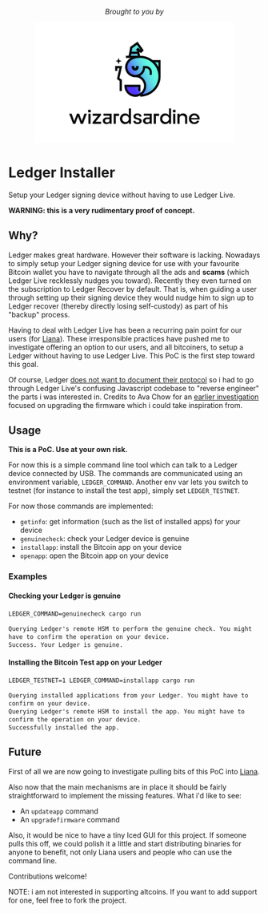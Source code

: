 <div align="center">

*Brought to you by*

  <a href="https://wizardsardine.com" target="_blank">
    <img src="ws_logo.png" width="400px" />
  </a>

</div>

# Ledger Installer

Setup your Ledger signing device without having to use Ledger Live.

**WARNING: this is a very rudimentary proof of concept.**

## Why?

Ledger makes great hardware. However their software is lacking. Nowadays to simply setup your Ledger
signing device for use with your favourite Bitcoin wallet you have to navigate through all the ads
and **scams** (which Ledger Live recklessly nudges you toward).  Recently they even turned on the
subscription to Ledger Recover by default. That is, when guiding a user through setting up their
signing device they would nudge him to sign up to Ledger recover (thereby directly losing
self-custody) as part of his "backup" process.

Having to deal with Ledger Live has been a recurring pain point for our users (for
[Liana](https://github.com/wizardsardine/liana)). These irresponsible practices have pushed me to
investigate offering an option to our users, and all bitcoiners, to setup a Ledger without having to
use Ledger Live. This PoC is the first step toward this goal.

Of course, Ledger [does not want to document their
protocol](https://x.com/achow101/status/1773333790389055848) so i had to go through Ledger Live's
confusing Javascript codebase to "reverse engineer" the parts i was interested in. Credits to Ava
Chow for an [earlier
investigation](https://gist.github.com/achow101/3604bf50aa622b33ad2160cc77075a8c) focused on
upgrading the firmware which i could take inspiration from.

## Usage

**This is a PoC. Use at your own risk.**

For now this is a simple command line tool which can talk to a Ledger device connected by USB. The
commands are communicated using an environment variable, `LEDGER_COMMAND`. Another env var lets you
switch to testnet (for instance to install the test app), simply set `LEDGER_TESTNET`.

For now those commands are implemented:
- `getinfo`: get information (such as the list of installed apps) for your device
- `genuinecheck`: check your Ledger device is genuine
- `installapp`: install the Bitcoin app on your device
- `openapp`: open the Bitcoin app on your device

### Examples

#### Checking your Ledger is genuine

```
LEDGER_COMMAND=genuinecheck cargo run
```
```
Querying Ledger's remote HSM to perform the genuine check. You might have to confirm the operation on your device.
Success. Your Ledger is genuine.
```

#### Installing the Bitcoin Test app on your Ledger

```
LEDGER_TESTNET=1 LEDGER_COMMAND=installapp cargo run
```
```
Querying installed applications from your Ledger. You might have to confirm on your device.
Querying Ledger's remote HSM to install the app. You might have to confirm the operation on your device.
Successfully installed the app.
```

## Future

First of all we are now going to investigate pulling bits of this PoC into [Liana](https://github.com/wizardsardine/liana).

Also now that the main mechanisms are in place it should be fairly straightforward to implement the
missing features. What i'd like to see:
- An `updateapp` command
- An `upgradefirmware` command

Also, it would be nice to have a tiny Iced GUI for this project. If someone pulls this off, we could
polish it a little and start distributing binaries for anyone to benefit, not only Liana users and
people who can use the command line.

Contributions welcome!

NOTE: i am not interested in supporting altcoins. If you want to add support for one, feel free to
fork the project.

